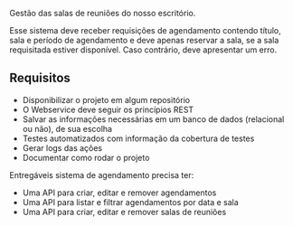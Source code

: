Gestão das salas de reuniões do nosso escritório.

Esse sistema deve receber requisições de agendamento contendo título, sala e período de agendamento e
deve apenas reservar a sala, se a sala requisitada estiver disponível. Caso contrário, deve apresentar um
erro.

Requisitos
----------

* Disponibilizar o projeto em algum repositório
* O Webservice deve seguir os princípios REST
* Salvar as informações necessárias em um banco de dados (relacional ou não), de sua escolha
* Testes automatizados com informação da cobertura de testes
* Gerar logs das ações
* Documentar como rodar o projeto

Entregáveis
sistema de agendamento precisa ter:

 * Uma API para criar, editar e remover agendamentos
 * Uma API para listar e filtrar agendamentos por data e sala
 * Uma API para criar, editar e remover salas de reuniões
